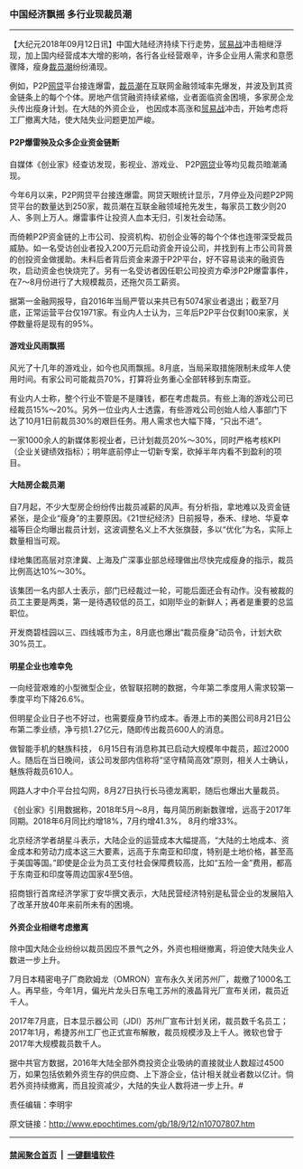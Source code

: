 ### 中国经济飘摇 多行业现裁员潮
------------------------

<p>【大纪元2018年09月12日讯】中国大陆经济持续下行走势，<a href="http://www.epochtimes.com/gb/tag/%E8%B4%B8%E6%98%93%E6%88%98.html">贸易战</a>冲击相继浮现，加上国内经营成本大增的影响，各行各业经营艰辛，许多企业用人需求和意愿骤降，瘦身<a href="http://www.epochtimes.com/gb/tag/%E8%A3%81%E5%91%98%E6%BD%AE.html">裁员潮</a>纷纷涌现。</p>
<p>例如，P2P<a href="http://www.epochtimes.com/gb/tag/%E7%BD%91%E8%B4%B7.html">网贷</a>平台接连爆雷，<a href="http://www.epochtimes.com/gb/tag/%E8%A3%81%E5%91%98%E6%BD%AE.html">裁员潮</a>在互联网金融领域率先爆发，并波及到其资金链条上的每个个体。房地产信贷融资持续紧缩，业者面临资金困境，多家房企龙头传出瘦身计划。在大陆的外资企业， 也因成本高涨和<a href="http://www.epochtimes.com/gb/tag/%E8%B4%B8%E6%98%93%E6%88%98.html">贸易战</a>冲击，开始考虑将工厂撤离大陆，使大陆失业问题更加严峻。</p>
<h4>P2P爆雷殃及众多企业资金链断</h4>
<p>自媒体《创业家》经查访发现，影视业、游戏业、 P2P<a href="http://www.epochtimes.com/gb/tag/%E7%BD%91%E8%B4%B7.html">网贷</a>业等均见裁员暗潮涌现。</p>
<p>今年6月以来，P2P网贷平台接连爆雷。网贷天眼统计显示，7月停业及问题P2P网贷平台的数量达到250家，裁员潮在互联金融领域抢先发生，每家员工数少则20人、多则上万人。爆雷事件让投资人血本无归，引发社会动荡。</p>
<p>而倚赖P2P资金链的上市公司、投资机构、初创企业等的每个个体也连带深受裁员威胁。如一名受访创业者投入200万元启动资金开设公司，并找到有上市公司背景的创投资金做援助。未料后者背后资金来源于P2P平台，好不容易谈来的融资告吹，启动资金也快烧完了。另有一名受访者因任职公司投资方牵涉P2P爆雷事件，在7～8月份进行了大规模裁员，还拖欠员工薪资。</p>
<p>据第一金融网报导，自2016年当局严管以来共已有5074家业者退出；截至7月底，正常运营平台仅1971家。有业内人士认为，三年后P2P平台仅剩100来家，关停数量将是现有的95%。</p>
<h4>游戏业风雨飘摇</h4>
<p>风光了十几年的游戏业，如今也风雨飘摇。8月底，当局采取措施限制未成年人使用时间。有家公司可能裁员70%，打算将业务重心全部转移到东南亚。</p>
<p>有业内人士称，整个行业不管是不是赚钱，都在考虑裁员。有些上海的游戏公司已经裁员15%～20%。另外一位业内人士透露，有些游戏公司创始人给人事部门下达了10月1日前裁员30%的艰巨任务。用人需求也大幅下降，“只出不进”。</p>
<p>一家1000余人的新媒体影视业者，已计划裁员20%～30%，同时严格考核KPI（企业关键绩效指标）；明年底前停止一切新专案，砍掉半年内看不到盈利的项目。</p>
<h4>大陆房企裁员潮</h4>
<p>自7月起，不少大型房企纷纷传出裁员减薪的风声。有分析指，拿地难以及资金链紧张，是企业“瘦身”的主要原因。《21世纪经济》日前报导，泰禾、绿地、华夏幸福等巨企均曝出裁员计划，这波调整名义上不大张旗鼓，多以“优化”为名，实际上数量相当可观。</p>
<p>绿地集团高层对京津冀、上海及广深事业部总经理做出尽快完成瘦身的指示，裁员比例高达10%～30%。</p>
<p>该集团一名内部人士表示，部门已经裁过一轮，可能后面还会有动作。没有被裁的员工主要是两类，第一是待遇较低的员工，如刚毕业的新鲜人；再者是重要的总监职位。</p>
<p>开发商碧桂园以三、四线城市为主，8月底也爆出“裁员瘦身”动员令，计划大砍30%员工。</p>
<h4>明星企业也难幸免</h4>
<p>一向经营艰难的小型微型企业，依智联招聘的数据，今年第二季度用人需求较第一季度平均下降26.6%。</p>
<p>但明星企业日子也不好过，也需要瘦身节约成本。香港上市的美图公司8月21日公布第二季业绩，净亏损1.27亿元，随即传出裁员600人的消息。</p>
<p>做智能手机的魅族科技， 6月15日有消息称其已启动大规模年中裁员，超过2000人。随后在当日晚间，该公司发部内信称将“坚守精简高效”原则，相关人士确认，魅族将裁员610人。</p>
<p>网路人才中介平台拉勾网，8月27日执行长马德龙离职，随后也爆出大量裁员。</p>
<p>《创业家》引用数据称，2018年5月～8月，每月简历刷新数骤增，远高于2017年同期。2018年6月同比约增18%，7月约增41.3%， 8月约增33%。</p>
<p>北京经济学者胡星斗表示，大陆企业的运营成本大幅提高，“大陆的土地成本、资金成本和劳动力成本这三大要素，远高于东南亚和印度，特别是土地价格，甚至高于美国等国。”即使是企业为员工支付社会保障费较高，比如“五险一金”费用，都高于东南亚和印度等周边国家4至5倍。</p>
<p>招商银行首席经济学家丁安华撰文表示，大陆民营经济特别是私营企业的发展陷入了改革开放40年来前所未有的困境。</p>
<h4>外资企业相继考虑撤离</h4>
<p>除中国大陆企业纷纷以裁员因应不景气之外，外资也相继撤离，将迫使大陆失业人数进一步上升。</p>
<p>7月日本精密电子厂商欧姆龙（OMRON）宣布永久关闭苏州厂，裁撤了1000名工人。再早些，今年1月，偏光片龙头日东电工苏州的液晶背光厂宣布关闭，裁员近千人。</p>
<p>2017年7月底，日本显示器公司（JDI）苏州厂宣布计划关闭，裁员数千名员工；2017年1月，希捷苏州工厂也正式宣布解散，裁员规模涉及上千人。微软也曾于2017年大规模裁员数千人。</p>
<p>据中共官方数据，2016年大陆全部外商投资企业吸纳的直接就业人数超过4500万，如果包括依赖外资生存的供应商、上下游企业，估计相关就业者数以亿计。倘若外资持续撤离，而且投资减少，大陆的失业人数将进一步上升。#</p>
<p>责任编辑：李明宇</p>

原文链接：http://www.epochtimes.com/gb/18/9/12/n10707807.htm


------------------------
#### [禁闻聚合首页](https://github.com/gfw-breaker/banned-news/blob/master/README.md) &nbsp;|&nbsp;  [一键翻墙软件](https://github.com/gfw-breaker/nogfw/blob/master/README.md)